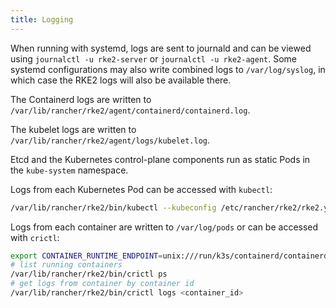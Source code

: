```yaml
---
title: Logging
---
```


When running with systemd, logs are sent to journald and can be viewed using `journalctl -u rke2-server` or `journalctl -u rke2-agent`. Some systemd configurations may also write combined logs to `/var/log/syslog`, in which case the RKE2 logs will also be available there.

The Containerd logs are written to `/var/lib/rancher/rke2/agent/containerd/containerd.log`.

The kubelet logs are written to `/var/lib/rancher/rke2/agent/logs/kubelet.log`.

Etcd and the Kubernetes control-plane components run as static Pods in the `kube-system` namespace.

Logs from each Kubernetes Pod can be accessed with `kubectl`:

```bash
/var/lib/rancher/rke2/bin/kubectl --kubeconfig /etc/rancher/rke2/rke2.yaml logs -n kube-system -l component=kube-apiserver
```

Logs from each container are written to `/var/log/pods` or can be accessed with `crictl`:

```bash
export CONTAINER_RUNTIME_ENDPOINT=unix:///run/k3s/containerd/containerd.sock
# list running containers
/var/lib/rancher/rke2/bin/crictl ps
# get logs from container by container id
/var/lib/rancher/rke2/bin/crictl logs <container_id>
```